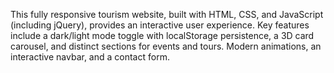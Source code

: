 This fully responsive tourism website, built with HTML, CSS, and JavaScript (including jQuery), provides an interactive user experience. Key features include a dark/light mode toggle with localStorage persistence, a 3D card carousel, and distinct sections for events and tours. Modern animations, an interactive navbar, and a contact form.